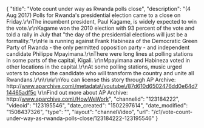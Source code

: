{
    "title": "Vote count under way as Rwanda polls close",
    "description": "(4 Aug 2017) Polls for Rwanda's presidential election came to a close on Friday.\r\nThe incumbent president, Paul Kagame, is widely expected to win the vote.\r\nKagame won the 2010 election with 93 percent of the vote and told a rally in July that \"the day of the presidential elections will just be a formality.\"\r\nHe is running against Frank Habineza of the Democratic Green Party of Rwanda - the only permitted opposition party - and independent candidate Philippe Mpayimana.\r\nThere were long lines at polling stations in some parts of the capital, Kigali. \r\nMpayimana and Habineza voted in other locations in the capital.\r\nAt some polling stations, music urged voters to choose the candidate who will transform the country and unite all Rwandans.\r\n\r\n\r\nYou can license this story through AP Archive: http:\/\/www.aparchive.com\/metadata\/youtube\/87d610d6502476dd0e64d714465adf5c \r\nFind out more about AP Archive: http:\/\/www.aparchive.com\/HowWeWork",
    "channelid": "123184222",
    "videoid": "123195546",
    "date_created": "1502297614",
    "date_modified": "1508437326",
    "type": "",
    "layout": "channelVideo",
    "url": "\/c1\/vote-count-under-way-as-rwanda-polls-close\/123184222-123195546"
}